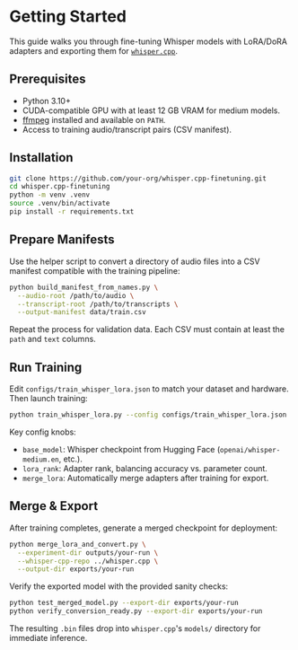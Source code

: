 # Getting Started

This guide walks you through fine-tuning Whisper models with LoRA/DoRA adapters and exporting them for [`whisper.cpp`](https://github.com/ggerganov/whisper.cpp).

## Prerequisites

- Python 3.10+
- CUDA-compatible GPU with at least 12 GB VRAM for medium models.
- [ffmpeg](https://ffmpeg.org/download.html) installed and available on `PATH`.
- Access to training audio/transcript pairs (CSV manifest).

## Installation

```bash
git clone https://github.com/your-org/whisper.cpp-finetuning.git
cd whisper.cpp-finetuning
python -m venv .venv
source .venv/bin/activate
pip install -r requirements.txt
```

## Prepare Manifests

Use the helper script to convert a directory of audio files into a CSV manifest compatible with the training pipeline:

```bash
python build_manifest_from_names.py \
  --audio-root /path/to/audio \
  --transcript-root /path/to/transcripts \
  --output-manifest data/train.csv
```

Repeat the process for validation data. Each CSV must contain at least the `path` and `text` columns.

## Run Training

Edit `configs/train_whisper_lora.json` to match your dataset and hardware. Then launch training:

```bash
python train_whisper_lora.py --config configs/train_whisper_lora.json
```

Key config knobs:

- `base_model`: Whisper checkpoint from Hugging Face (`openai/whisper-medium.en`, etc.).
- `lora_rank`: Adapter rank, balancing accuracy vs. parameter count.
- `merge_lora`: Automatically merge adapters after training for export.

## Merge & Export

After training completes, generate a merged checkpoint for deployment:

```bash
python merge_lora_and_convert.py \
  --experiment-dir outputs/your-run \
  --whisper-cpp-repo ../whisper.cpp \
  --output-dir exports/your-run
```

Verify the exported model with the provided sanity checks:

```bash
python test_merged_model.py --export-dir exports/your-run
python verify_conversion_ready.py --export-dir exports/your-run
```

The resulting `.bin` files drop into `whisper.cpp`'s `models/` directory for immediate inference.
